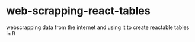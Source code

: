 # web-scrapping-react-tables
webscrapping data from the internet and using it to create reactable tables in R
